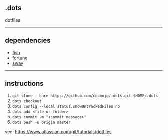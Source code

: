 ## .dots
dotfiles

---

## dependencies
* [fish](https://wiki.archlinux.org/index.php/fish)
* [fortune](https://wiki.archlinux.org/index.php/fortune)
* [sway](https://wiki.archlinux.org/index.php/sway)

---

## instructions
1. ```git clone --bare https://github.com/cosmojg/.dots.git $HOME/.dots```
2. ```dots checkout```
3. ```dots config --local status.showUntrackedFiles no```
4. ```dots add <file or folder>```
5. ```dots commit -m "<commit message>"```
6. ```dots push -u origin master```

see: https://www.atlassian.com/git/tutorials/dotfiles
